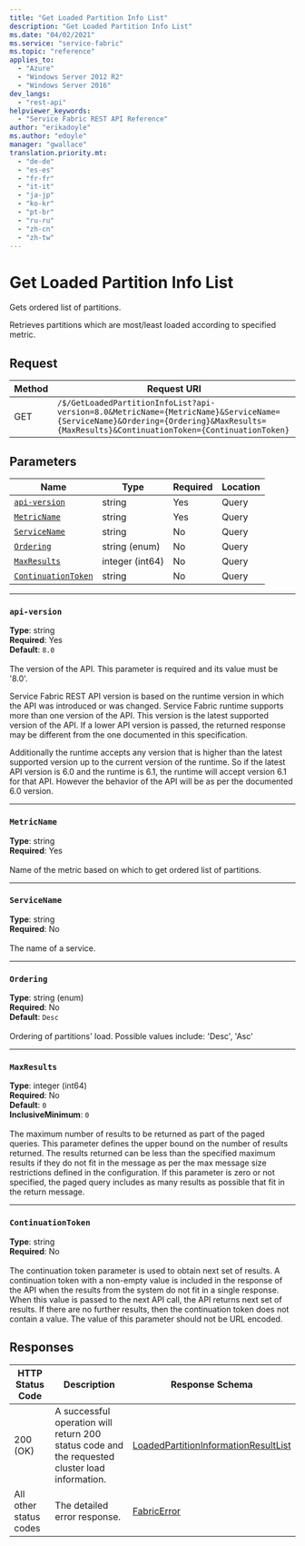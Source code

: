```yaml
---
title: "Get Loaded Partition Info List"
description: "Get Loaded Partition Info List"
ms.date: "04/02/2021"
ms.service: "service-fabric"
ms.topic: "reference"
applies_to: 
  - "Azure"
  - "Windows Server 2012 R2"
  - "Windows Server 2016"
dev_langs: 
  - "rest-api"
helpviewer_keywords: 
  - "Service Fabric REST API Reference"
author: "erikadoyle"
ms.author: "edoyle"
manager: "gwallace"
translation.priority.mt: 
  - "de-de"
  - "es-es"
  - "fr-fr"
  - "it-it"
  - "ja-jp"
  - "ko-kr"
  - "pt-br"
  - "ru-ru"
  - "zh-cn"
  - "zh-tw"
---
```

# Get Loaded Partition Info List
Gets ordered list of partitions.

Retrieves partitions which are most/least loaded according to specified metric.

## Request
| Method | Request URI |
| ------ | ----------- |
| GET | `/$/GetLoadedPartitionInfoList?api-version=8.0&MetricName={MetricName}&ServiceName={ServiceName}&Ordering={Ordering}&MaxResults={MaxResults}&ContinuationToken={ContinuationToken}` |


## Parameters
| Name | Type | Required | Location |
| --- | --- | --- | --- |
| [`api-version`](#api-version) | string | Yes | Query |
| [`MetricName`](#metricname) | string | Yes | Query |
| [`ServiceName`](#servicename) | string | No | Query |
| [`Ordering`](#ordering) | string (enum) | No | Query |
| [`MaxResults`](#maxresults) | integer (int64) | No | Query |
| [`ContinuationToken`](#continuationtoken) | string | No | Query |

____
### `api-version`
__Type__: string <br/>
__Required__: Yes<br/>
__Default__: `8.0` <br/>
<br/>
The version of the API. This parameter is required and its value must be '8.0'.

Service Fabric REST API version is based on the runtime version in which the API was introduced or was changed. Service Fabric runtime supports more than one version of the API. This version is the latest supported version of the API. If a lower API version is passed, the returned response may be different from the one documented in this specification.

Additionally the runtime accepts any version that is higher than the latest supported version up to the current version of the runtime. So if the latest API version is 6.0 and the runtime is 6.1, the runtime will accept version 6.1 for that API. However the behavior of the API will be as per the documented 6.0 version.


____
### `MetricName`
__Type__: string <br/>
__Required__: Yes<br/>
<br/>
Name of the metric based on which to get ordered list of partitions.

____
### `ServiceName`
__Type__: string <br/>
__Required__: No<br/>
<br/>
The name of a service.

____
### `Ordering`
__Type__: string (enum) <br/>
__Required__: No<br/>
__Default__: `Desc` <br/>
<br/>
Ordering of partitions' load. Possible values include: 'Desc', 'Asc'

____
### `MaxResults`
__Type__: integer (int64) <br/>
__Required__: No<br/>
__Default__: `0` <br/>
__InclusiveMinimum__: `0` <br/>
<br/>
The maximum number of results to be returned as part of the paged queries. This parameter defines the upper bound on the number of results returned. The results returned can be less than the specified maximum results if they do not fit in the message as per the max message size restrictions defined in the configuration. If this parameter is zero or not specified, the paged query includes as many results as possible that fit in the return message.

____
### `ContinuationToken`
__Type__: string <br/>
__Required__: No<br/>
<br/>
The continuation token parameter is used to obtain next set of results. A continuation token with a non-empty value is included in the response of the API when the results from the system do not fit in a single response. When this value is passed to the next API call, the API returns next set of results. If there are no further results, then the continuation token does not contain a value. The value of this parameter should not be URL encoded.

## Responses

| HTTP Status Code | Description | Response Schema |
| --- | --- | --- |
| 200 (OK) | A successful operation will return 200 status code and the requested cluster load information.<br/> | [LoadedPartitionInformationResultList](sfclient-model-loadedpartitioninformationresultlist.md) |
| All other status codes | The detailed error response.<br/> | [FabricError](sfclient-model-fabricerror.md) |
